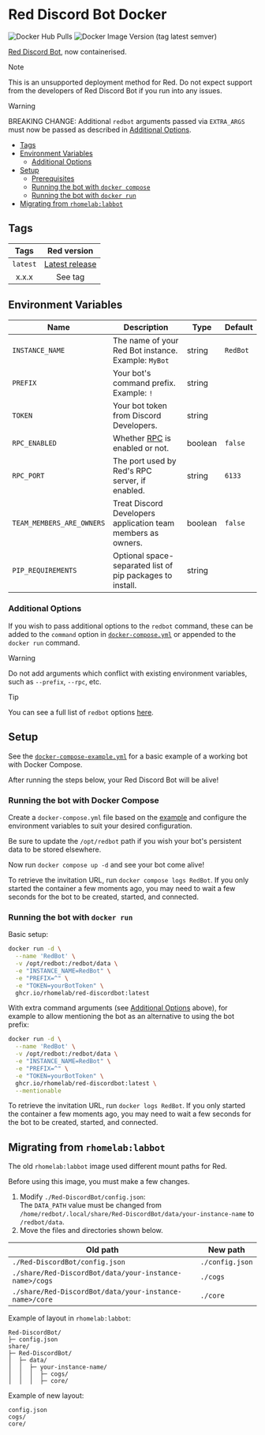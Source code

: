 # Red Discord Bot Docker

![Docker Hub Pulls](https://img.shields.io/docker/pulls/rhomelab/red-discordbot?logo=docker&label=docker%20hub%20pulls&style=for-the-badge)
![Docker Image Version (tag latest semver)](https://img.shields.io/docker/v/rhomelab/red-discordbot/latest?label=red%20version&logo=discord&style=for-the-badge)

[Red Discord Bot](https://discord.red), now containerised.

> [!NOTE]  
> This is an unsupported deployment method for Red. Do not expect support from the developers of Red Discord Bot if you run into any issues.

> [!WARNING]  
> BREAKING CHANGE: Additional `redbot` arguments passed via `EXTRA_ARGS` must now be passed as described in [Additional Options](#additional-options).

* [Tags](#tags)
* [Environment Variables](#environment-variables)
  * [Additional Options](#additional-options)
* [Setup](#setup)
  * [Prerequisites](#prerequisites)
  * [Running the bot with `docker compose`](#running-the-bot-with-docker-compose)
  * [Running the bot with `docker run`](#running-the-bot-with-docker-run)
* [Migrating from `rhomelab:labbot`](#migrating-from-rhomelablabbot)

## Tags

|   **Tags**   |                                  **Red version**                                 |
|:------------:|:--------------------------------------------------------------------------------:|
| `latest`     | [Latest release](https://github.com/Cog-Creators/Red-DiscordBot/releases/latest) |
| x.x.x        | See tag                                                                          |

## Environment Variables

| Name                      | Description                                                                             | Type    | Default  |
|---------------------------|-----------------------------------------------------------------------------------------|---------|----------|
| `INSTANCE_NAME`           | The name of your Red Bot instance.<br>Example: `MyBot`                                  | string  | `RedBot` |
| `PREFIX`                  | Your bot's command prefix.<br>Example: `!`                                              | string  |          |
| `TOKEN`                   | Your bot token from Discord Developers.                                                 | string  |          |
| `RPC_ENABLED`             | Whether [RPC](https://docs.discord.red/en/stable/framework_rpc.html) is enabled or not. | boolean | `false`  |
| `RPC_PORT`                | The port used by Red's RPC server, if enabled.                                          | string  | `6133`   |
| `TEAM_MEMBERS_ARE_OWNERS` | Treat Discord Developers application team members as owners.                            | boolean | `false`  |
| `PIP_REQUIREMENTS`        | Optional space-separated list of pip packages to install.                               | string  |          |

### Additional Options

If you wish to pass additional options to the `redbot` command, these can be added to the `command` option in [`docker-compose.yml`](docker-compose-example.yml) or appended to the `docker run` command.

> [!WARNING]
> Do not add arguments which conflict with existing environment variables, such as `--prefix`, `--rpc`, etc.

> [!TIP]
> You can see a full list of `redbot` options [here](https://github.com/rHomelab/Red-DiscordBot-Docker/blob/main/.github/redbot-arguments.txt).

## Setup

See the [`docker-compose-example.yml`](docker-compose-example.yml) for a basic example of a working bot with Docker Compose.

After running the steps below, your Red Discord Bot will be alive!

### Running the bot with Docker Compose

Create a `docker-compose.yml` file based on the [example](docker-compose-example.yml) and configure the environment variables to suit your desired configuration.

Be sure to update the `/opt/redbot` path if you wish your bot's persistent data to be stored elsewhere.

Now run `docker compose up -d` and see your bot come alive!

To retrieve the invitation URL, run `docker compose logs RedBot`. If you only started the container a few moments ago, you may need to wait a few seconds for the bot to be created, started, and connected.

### Running the bot with `docker run`

Basic setup:

```bash
docker run -d \
  --name 'RedBot' \
  -v /opt/redbot:/redbot/data \
  -e "INSTANCE_NAME=RedBot" \
  -e "PREFIX=^" \
  -e "TOKEN=yourBotToken" \
  ghcr.io/rhomelab/red-discordbot:latest
```

With extra command arguments (see [Additional Options](#additional-options) above), for example to allow mentioning the bot as an alternative to using the bot prefix:

```bash
docker run -d \
  --name 'RedBot' \
  -v /opt/redbot:/redbot/data \
  -e "INSTANCE_NAME=RedBot" \
  -e "PREFIX=^" \
  -e "TOKEN=yourBotToken" \
  ghcr.io/rhomelab/red-discordbot:latest \
  --mentionable
```

To retrieve the invitation URL, run `docker logs RedBot`. If you only started the container a few moments ago, you may need to wait a few seconds for the bot to be created, started, and connected.

## Migrating from `rhomelab:labbot`

The old `rhomelab:labbot` image used different mount paths for Red.

Before using this image, you must make a few changes.

1. Modify `./Red-DiscordBot/config.json`:  
  The `DATA_PATH` value must be changed from `/home/redbot/.local/share/Red-DiscordBot/data/your-instance-name` to `/redbot/data`.
2. Move the files and directories shown below.

| **Old path**                                           | **New path**    |
|--------------------------------------------------------|-----------------|
| `./Red-DiscordBot/config.json`                         | `./config.json` |
| `./share/Red-DiscordBot/data/your-instance-name>/cogs` | `./cogs`        |
| `./share/Red-DiscordBot/data/your-instance-name>/core` | `./core`        |

Example of layout in `rhomelab:labbot`:

```plaintext
Red-DiscordBot/
├─ config.json
share/
├─ Red-DiscordBot/
│  ├─ data/
│  │  ├─ your-instance-name/
│  │  │  ├─ cogs/
│  │  │  ├─ core/

```

Example of new layout:

```plaintext
config.json
cogs/
core/
```

